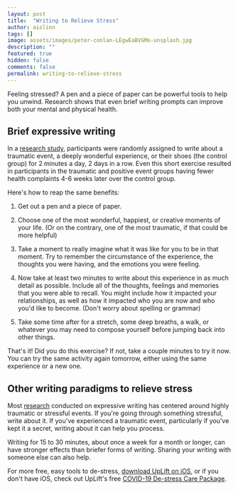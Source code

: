 ```yaml
---
layout: post
title:  "Writing to Relieve Stress"
author: aislinn
tags: []
image: assets/images/peter-conlan-LEgwEaBVGMo-unsplash.jpg
description: ""
featured: true
hidden: false
comments: false
permalink: writing-to-relieve-stress
---
```


Feeling stressed? A pen and a piece of paper can be powerful tools to help you unwind. Research shows that even brief writing prompts can improve both your mental and physical health.

## Brief expressive writing
In a [research study](https://pdfs.semanticscholar.org/5d44/60d7c5afaede2b79e52dd94926b9dd079fb8.pdf), participants were randomly assigned to write about a traumatic event, a deeply wonderful experience, or their shoes (the control group) for 2 minutes a day, 2 days in a row. Even this short exercise resulted in participants in the traumatic and positive event groups having fewer health complaints 4-6 weeks later over the control group.

Here's how to reap the same benefits:

1. Get out a pen and a piece of paper.

2. Choose one of the most wonderful, happiest, or creative moments of your life. (Or on the contrary, one of the most traumatic, if that could be more helpful)

3. Take a moment to really imagine what it was like for you to be in that moment. Try to remember the circumstance of the experience, the thoughts you were having, and the emotions you were feeling.

4. Now take at least two minutes to write about this experience in as much detail as possible. Include all of the thoughts, feelings and memories that you were able to recall. You might include how it impacted your relationships, as well as how it impacted who you are now and who you'd like to become. (Don't worry about spelling or grammar)

5. Take some time after for a stretch, some deep breaths, a walk, or whatever you may need to compose yourself before jumping back into other things.

That's it! Did you do this exercise? If not, take a couple minutes to try it now. You can try the same activity again tomorrow, either using the same experience or a new one.

## Other writing paradigms to relieve stress
Most [research](https://www.amherst.edu/system/files/media/1253/Pennebaker%2520%25281997%2529.pdf) conducted on expressive writing has centered around highly traumatic or stressful events. If you're going through something stressful, write about it. If you've experienced a traumatic event, particularly if you've kept it a secret, writing about it can help you process.

Writing for 15 to 30 minutes, about once a week for a month or longer, can have stronger effects than briefer forms of writing. Sharing your writing with someone else can also help.

<div class='grey_box'>
For more free, easy tools to de-stress, <a href="https://apps.apple.com/us/app/uplift-depression-anxiety/id1467988544?ls=1">download UpLift on iOS</a>, or if you don't have iOS, check out UpLift's free <a href="https://launch.uplift.app/COVID-19-web?platform=web">COVID-19 De-stress Care Package</a>.
</div>
